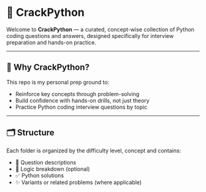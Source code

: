 # 🐍 CrackPython

Welcome to **CrackPython** — a curated, concept-wise collection of Python coding questions and answers, designed specifically for interview preparation and hands-on practice.

---

## 📌 Why CrackPython?

This repo is my personal prep ground to:
- Reinforce key concepts through problem-solving
- Build confidence with hands-on drills, not just theory
- Practice Python coding interview questions by topic

---

## 🗂️ Structure

Each folder is organized by the difficulty level, concept and contains:
- 🚩 Question descriptions
- 🧠 Logic breakdown (optional)
- ✅ Python solutions
- ✨ Variants or related problems (where applicable)
